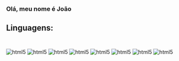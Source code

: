 ### Olá, meu nome é João 

## Linguagens: 	<div style="display: inline_block"><br/>
  <img align="center" alt="html5" src=" 	https://img.shields.io/badge/C%23-239120?style=for-the-badge&logo=c-sharp&logoColor=white"/>
  <img align="center" alt="html5" src="[ 	https://img.shields.io/badge/C%23-239120?style=for-the-badge&logo=c-sharp&logoColor=white](https://img.shields.io/badge/JavaScript-323330?style=for-the-badge&logo=javascript&logoColor=F7DF1E)"/>
  <img align="center" alt="html5" src=" 	https://img.shields.io/badge/TypeScript-007ACC?style=for-the-badge&logo=typescript&logoColor=white"/>
  <img align="center" alt="html5" src="[ 	https://img.shields.io/badge/C%23-239120?style=for-the-badge&logo=c-sharp&logoColor=white](https://img.shields.io/badge/HTML5-E34F26?style=for-the-badge&logo=html5&logoColor=white)"/>
  <img align="center" alt="html5" src=" 	https://img.shields.io/badge/C-00599C?style=for-the-badge&logo=c&logoColor=white"/>
  <img align="center" alt="html5" src="   https://img.shields.io/badge/PHP-777BB4?style=for-the-badge&logo=php&logoColor=white"/>
  <img align="center" alt="html5" src="[ 	https://img.shields.io/badge/C%23-239120?style=for-the-badge&logo=c-sharp&logoColor=white](https://img.shields.io/badge/MySQL-00000F?style=for-the-badge&logo=mysql&logoColor=white)"/>
  <img align="center" alt="html5" src="[ 	https://img.shields.io/badge/C%23-239120?style=for-the-badge&logo=c-sharp&logoColor=white](https://img.shields.io/badge/Unity-100000?style=for-the-badge&logo=unity&logoColor=white)"/>
</div>
